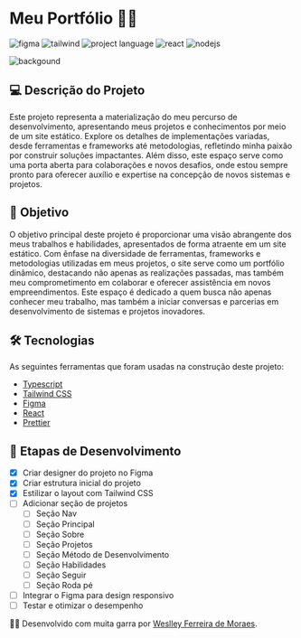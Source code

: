 # Meu Portfólio 👨‍💻

![figma](https://img.shields.io/badge/Figma-F24E1E?style=for-the-badge&logo=figma&logoColor=white)
![tailwind](https://img.shields.io/badge/Tailwind_CSS-38B2AC?style=for-the-badge&logo=tailwind-css&logoColor=white)
![project language](https://img.shields.io/badge/TypeScript-007ACC?style=for-the-badge&logo=typescript&logoColor=white)
![react](https://img.shields.io/badge/React-20232A?style=for-the-badge&logo=react&logoColor=61DAFB)
![nodejs](https://img.shields.io/badge/Node%20js-339933?style=for-the-badge&logo=nodedotjs&logoColor=white)

![backgound](https://github.com/wdwf/portfolio/assets/28903617/e08ab4c0-ea6a-4c10-9a99-3df2d2652213)

## 💻 Descrição do Projeto

Este projeto representa a materialização do meu percurso de desenvolvimento, apresentando meus projetos e conhecimentos por meio de um site estático. Explore os detalhes de implementações variadas, desde ferramentas e frameworks até metodologias, refletindo minha paixão por construir soluções impactantes. Além disso, este espaço serve como uma porta aberta para colaborações e novos desafios, onde estou sempre pronto para oferecer auxílio e expertise na concepção de novos sistemas e projetos.

## 🚀 Objetivo

O objetivo principal deste projeto é proporcionar uma visão abrangente dos meus trabalhos e habilidades, apresentados de forma atraente em um site estático. Com ênfase na diversidade de ferramentas, frameworks e metodologias utilizadas em meus projetos, o site serve como um portfólio dinâmico, destacando não apenas as realizações passadas, mas também meu comprometimento em colaborar e oferecer assistência em novos empreendimentos. Este espaço é dedicado a quem busca não apenas conhecer meu trabalho, mas também a iniciar conversas e parcerias em desenvolvimento de sistemas e projetos inovadores.

## 🛠 Tecnologias

As seguintes ferramentas que foram usadas na construção deste projeto:

- [Typescript](https://www.typescriptlang.org/)
- [Tailwind CSS](https://tailwindcss.com/)
- [Figma](https://www.figma.com/)
- [React](https://react.dev/)
- [Prettier](https://prettier.io/)

## 🧭 Etapas de Desenvolvimento

- [x] Criar designer do projeto no Figma
- [x] Criar estrutura inicial do projeto
- [x] Estilizar o layout com Tailwind CSS
- [ ] Adicionar seção de projetos
  - [ ] Seção Nav
  - [ ] Seção Principal
  - [ ] Seção Sobre
  - [ ] Seção Projetos
  - [ ] Seção Método de Desenvolvimento
  - [ ] Seção Habilidades
  - [ ] Seção Seguir
  - [ ] Seção Roda pé
- [ ] Integrar o Figma para design responsivo
- [ ] Testar e otimizar o desempenho

👨‍💻 Desenvolvido com muita garra por [Weslley Ferreira de Moraes](https://www.linkedin.com/in/weslleyferreira/).
